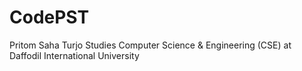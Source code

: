# CodePST
Pritom Saha Turjo
Studies Computer Science & Engineering (CSE) at
Daffodil International University
